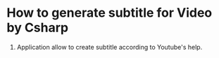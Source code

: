 # How to generate subtitle for Video by Csharp 

1. Application allow to create subtitle according to Youtube's help.
